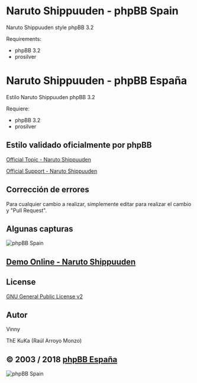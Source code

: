 Naruto Shippuuden - phpBB Spain
=========================

Naruto Shippuuden style phpBB 3.2

Requirements:
- phpBB 3.2
- prosilver

Naruto Shippuuden - phpBB España
==========================

Estilo Naruto Shippuuden phpBB 3.2

Requiere:
- phpBB 3.2
- prosilver

## Estilo validado oficialmente por phpBB 
[Official Topic - Naruto Shippuuden](https://www.phpbb.com/community/viewtopic.php?t=2447031)

[Official Support - Naruto Shippuuden](https://www.phpbb.com/customise/db/style/naruto_shippuuden/support)

## Corrección de errores
Para cualquier cambio a realizar, simplemente editar para realizar el cambio y "Pull Request".

## Algunas capturas
![phpBB Spain](http://www.phpbb-es.com/archivos/naruto_shippuuden.png) 

## [Demo Online - Naruto Shippuuden](http://www.phpbb-es.com/styles/demo/#naruto_shippuuden)

## License
[GNU General Public License v2](http://opensource.org/licenses/GPL-2.0)

## Autor
Vinny

ThE KuKa (Raúl Arroyo Monzo)

## © 2003 / 2018 [phpBB España](http://www.phpbb-es.com)

![phpBB Spain](http://www.phpbb-es.com/images/logo_es.png) 

